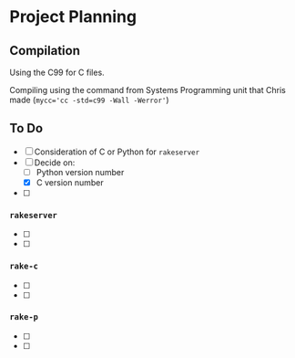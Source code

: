 # Project Planning

## Compilation

Using the C99 for C files. 

Compiling using the command from Systems Programming unit that Chris made (`mycc='cc -std=c99 -Wall -Werror'`)

## To Do

- [ ] Consideration of C or Python for `rakeserver`
- [ ] Decide on:
  - [ ] Python version number
  - [x] C version number
- [ ] 

### `rakeserver`

- [ ] 
- [ ] 

### `rake-c`

- [ ] 
- [ ] 

### `rake-p`

- [ ] 
- [ ] 
